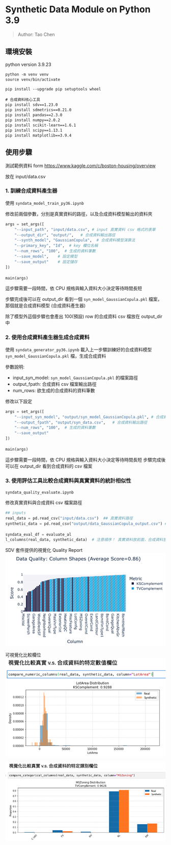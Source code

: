 # Synthetic Data Module on Python 3.9
> Author: Tao Chen

## 環境安裝
python version 3.9.23

```
python -m venv venv
source venv/bin/activate
```

```
pip install --upgrade pip setuptools wheel

# 合成資料核心工具
pip install sdv==1.23.0
pip install sdmetrics==0.21.0
pip install pandas==2.3.0
pip install numpy==2.0.2
pip install scikit-learn==1.6.1
pip install scipy==1.13.1
pip install matplotlib==3.9.4
```

## 使用步驟

測試範例資料
form https://www.kaggle.com/c/boston-housing/overview

放在 input/data.csv

### 1. 訓練合成資料產生器
使用 `syndata_model_train_py36.ipynb`

修改前兩個參數，分別是真實資料的路徑，以及合成資料模型輸出的資料夾
```python
args = set_args([
    "--input_path", "input/data.csv", # input 真實資料 csv 格式的表單
    "--output_dir", "output/",   # 合成資料輸出路徑
    "--synth_model", "GaussianCopula",  # 合成資料模型演算法
    "--primary_key", "Id",  # key 欄位名稱
    "--num_rows", "100",  # 生成的資料筆數
    "--save_model",    # 設定模型
    "--save_output"    # 設定儲存
])

main(args)
```
這步驟需要一段時間，依 CPU 規格與輸入資料大小決定等待時間長短

步驟完成後可以在 output_dir 看到一個  `syn_model_GaussianCopula.pkl` 檔案，那個就是合成資料模型 (合成資料產生器)

除了模型外這個步驟也會產出 100(預設) row 的合成資料 csv 檔放在 output_dir 中

### 2. 使用合成資料產生器生成合成資料
使用 `syndata_generator_py36.ipynb`
載入上一步驟訓練好的合成資料模型 `syn_model_GaussianCopula.pkl` 檔，生成合成資料

參數說明:
- input_syn_model: `syn_model_GaussianCopula.pkl` 的檔案路徑
- output_fpath: 合成資料 csv 檔案輸出路徑
- num_rows: 欲生成的合成資料的資料筆數

修改以下設定
```python
args = set_args([
    "--input_syn_model", "output/syn_model_GaussianCopula.pkl", # 合成資料生成模型路徑 
    "--output_fpath", "output/syn_data.csv",   # 合成資料輸出路徑
    "--num_rows", "100",  # 生成的資料筆數
    "--save_output"
])

main(args)
```
這步驟需要一段時間，依 CPU 規格與輸入資料大小決定等待時間長短
步驟完成後可以在 output_dir 看到合成資料的 csv 檔案


### 3. 使用評估工具比較合成資料與真實資料的統計相似性
`syndata_quality_evaluate.ipynb`

修改真實資料與合成資料 csv 檔案路徑
```python
## inputs
real_data = pd.read_csv("input/data.csv")  ## 真實資料路徑
synthetic_data = pd.read_csv("output/data_GaussianCopula_output.csv") ## 合成資料路徑

syndata_eval_df = evaluate_al
l_columns(real_data, synthetic_data)  # 注意順序！ 真實資料放前面，合成資料放後面
```

SDV 套件提供的視覺化 Quality Report
![](img/demo_quality_report.png)

可視覺化比較欄位
![](img/demo_compare_numeric.png)

![](img/demo_compare_categorical.png)




